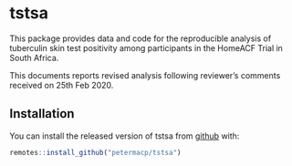 
<!-- README.md is generated from README.Rmd. Please edit that file -->

# tstsa

<!-- badges: start -->

<!-- badges: end -->

This package provides data and code for the reproducible analysis of
tuberculin skin test positivity among participants in the HomeACF Trial
in South Africa.

This documents reports revised analysis following reviewer’s comments
received on 25th Feb 2020.

## Installation

You can install the released version of tstsa from
[github](https://github.com/petermacp/tstsa) with:

``` r
remotes::install_github("petermacp/tstsa")
```
